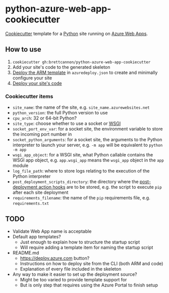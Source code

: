 # python-azure-web-app-cookiecutter

[Cookiecutter](http://cookiecutter.readthedocs.io/) template for a
[Python](https://www.python.org/) site running on
[Azure Web Apps](https://azure.microsoft.com/en-us/services/app-service/web/).


## How to use

1. `cookiecutter gh:brettcannon/python-azure-web-app-cookiecutter`
2. Add your site's code to the generated skeleton
3. [Deploy the ARM template](https://azure.microsoft.com/en-us/documentation/articles/resource-group-template-deploy/)
   in `azuredeploy.json` to create and minimally configure your site
4. [Deploy your site's code](https://azure.microsoft.com/en-us/documentation/articles/app-service-deployment-readme/)

### Cookiecutter items

- `site_name`: the name of the site, e.g. `site_name.azurewebsites.net`
- `python_version`: the full Python version to use
- `cpu_arch`: 32 or 64-bit Python?
- `site_type`: choose whether to use a socket or
  [WSGI](https://docs.python.org/3/library/wsgiref.html#module-wsgiref)
- `socket_port_env_var`: for a socket site, the environment variable
  to store the incoming port number in
- `socket_python_arguments`: for a socket site, the arguments to the
  Python interpreter to launch your server, e.g. `-m app` will be
  equivalent to `python -m app`
- `wsgi_app_object`: for a WSGI site, what Python callable contains
  the WSGI app object, e.g. `app.wsgi_app` means the `wsgi_app`
  object in the `app` module
- `log_file_path`: where to store logs relating to the execution of
  the Python interpreter
- `post_deployment_scripts_directory`: the directory where the
  [post-deployment action hooks](https://github.com/projectkudu/kudu/wiki/Post-Deployment-Action-Hooks)
  are to be stored, e.g. the script to execute `pip` after each site
  deployment
- `requirements_filename`: the name of the `pip` requirements file,
  e.g. `requirements.txt`


## TODO

- Validate Web App name is acceptable
- Default app templates?
  + Just enough to explain how to structure the startup script
  + Will require adding a template item for naming the startup script
- README.md
  + https://deploy.azure.com button?
  + Instructions on how to deploy site from the CLI (both ARM and code)
  + Explanation of every file included in the skeleton
- Any way to make it easier to set up the deployment source?
  + Might be too varied to provide template support for
  + But is only step that requires using the Azure Portal to finish
    setup
